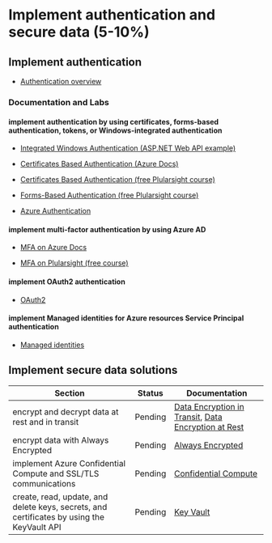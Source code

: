 # Implement authentication and secure data (5-10%)

## Implement authentication

- [Authentication overview](https://docs.microsoft.com/en-us/azure/security/develop/threat-modeling-tool-authentication)

### Documentation and Labs

#### implement authentication by using certificates, forms-based authentication, tokens, or Windows-integrated authentication

- [Integrated Windows Authentication (ASP.NET Web API example)](https://docs.microsoft.com/en-us/aspnet/web-api/overview/security/integrated-windows-authentication)

- [Certificates Based Authentication (Azure Docs)](https://docs.microsoft.com/en-us/azure/active-directory/authentication/active-directory-certificate-based-authentication-get-started)

- [Certificates Based Authentication (free Plularsight course)](https://app.pluralsight.com/player?course=microsoft-azure-authentication-scenarios-developers&author=sahil-malik&name=c89272de-77ad-4038-931d-df5c87c02401&clip=0&mode=live)

- [Forms-Based Authentication (free Plularsight course)](https://app.pluralsight.com/course-player?course=microsoft-azure-authentication-scenarios-developers&author=sahil-malik&name=1588d422-3e09-4635-96cc-353b5e6bca48&clip=0&mode=live)

- [Azure Authentication](https://docs.microsoft.com/en-us/azure/active-directory/develop/authentication-scenarios)

#### implement multi-factor authentication by using Azure AD

- [MFA on Azure Docs](https://docs.microsoft.com/en-us/azure/active-directory/authentication/howto-mfa-getstarted)

- [MFA on Plularsight (free course)](https://app.pluralsight.com/player?course=microsoft-azure-authentication-scenarios-developers&author=sahil-malik&name=0674f9c6-6fc8-4485-bb32-d7d92a8cb23e&clip=0&mode=live)

#### implement OAuth2 authentication

- [OAuth2](https://docs.microsoft.com/en-us/azure/active-directory/develop/active-directory-v2-protocols)

#### implement Managed identities for Azure resources Service Principal authentication

- [Managed identities](https://docs.microsoft.com/en-us/azure/active-directory/managed-identities-azure-resources/overview)

## Implement secure data solutions

| Section | Status | Documentation
| --- | --- | --- |
| encrypt and decrypt data at rest and in transit | Pending | [Data Encryption in Transit](https://docs.microsoft.com/en-us/azure/security/fundamentals/data-encryption-best-practices#protect-data-in-transit), [Data Encryption at Rest](https://docs.microsoft.com/en-us/azure/security/fundamentals/encryption-atrest) |
| encrypt data with Always Encrypted | Pending | [Always Encrypted](https://docs.microsoft.com/en-us/sql/relational-databases/security/encryption/always-encrypted-database-engine?view=sqlallproducts-allversions) |
| implement Azure Confidential Compute and SSL/TLS communications | Pending | [Confidential Compute](https://azure.microsoft.com/en-us/solutions/confidential-compute/) |
| create, read, update, and delete keys, secrets, and certificates by using the KeyVault API | Pending | [Key Vault](https://docs.microsoft.com/en-us/azure/key-vault/key-vault-overview) |
